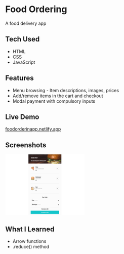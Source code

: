# Food Ordering

A food delivery app

## Tech Used

- HTML
- CSS
- JavaScript

## Features

- Menu browsing - Item descriptions, images, prices
- Add/remove items in the cart and checkout
- Modal payment with compulsory inputs

## Live Demo

[foodorderinapp.netlify.app](https://foodorderinapp.netlify.app/)

## Screenshots

<a href="foodOrdering.png">
    <img src="foodOrdering.png" alt="Learning Journal screenshot" width="250"/>
  </a>

## What I Learned

- Arrow functions
- .reduce() method
